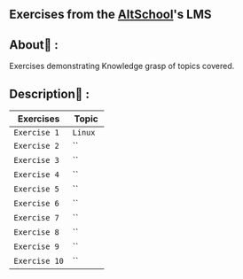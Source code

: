 ## Exercises from the [AltSchool](https://altschoolafrica.co)'s LMS

## About:dart: :
Exercises demonstrating Knowledge grasp of topics covered.

## Description:page_with_curl: :

| Exercises   | Topic                   |
| ----------- | ----------------------- |
| `Exercise 1` | `Linux ` |
| `Exercise 2` | `` |
| `Exercise 3` | `` |
| `Exercise 4` | `` |
| `Exercise 5` | `` |
| `Exercise 6` | `` |
| `Exercise 7` | `` |
| `Exercise 8` | `` |
| `Exercise 9` | `` |
| `Exercise 10` | `` |

